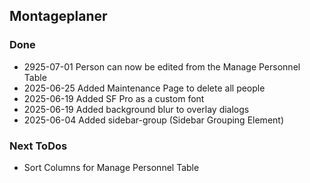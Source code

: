 ## Montageplaner

### Done
- 2925-07-01 Person can now be edited from the Manage Personnel Table
- 2025-06-25 Added Maintenance Page to delete all people
- 2025-06-19 Added SF Pro as a custom font
- 2025-06-19 Added background blur to overlay dialogs
- 2025-06-04 Added sidebar-group (Sidebar Grouping Element)

### Next ToDos
- Sort Columns for Manage Personnel Table
